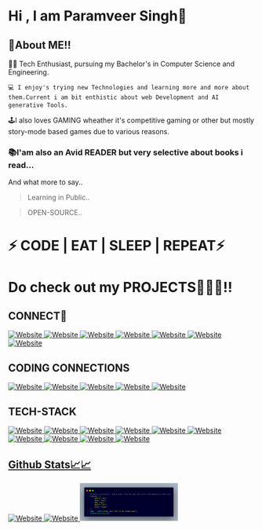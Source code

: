 # Hi , I am  Paramveer Singh👋
## 🚀About ME!!
👨‍🎓   Tech Enthusiast, pursuing my Bachelor's in Computer Science and Engineering.

    💻 I enjoy's trying new Technologies and learning more and more about them.Current i am bit enthistic about web Development and AI generative Tools.
🕹️I also loves GAMING wheather it's competitive gaming or other but mostly story-mode based games due to various reasons.

### 📚I'am also an Avid READER but very selective about books i read...

And what more to say..
> Learning in Public..

> OPEN-SOURCE..

# ⚡ CODE | EAT | SLEEP | REPEAT⚡ 
# Do check out my PROJECTS👩🏻‍💻!!

## CONNECT🔗

<a href="https://paramcodes.netlify.app/">
<img alt="Website" height ="50" src="https://img.shields.io/badge/website-000000?style=for-the-badge&logo=About.me&logoColor=white
"/>
</a>
<a href="">
<img alt="Website" height ="50" src="https://img.shields.io/badge/Gmail-D14836?style=for-the-badge&logo=gmail&logoColor=white
"/>
</a>
<a href="">
<img alt="Website" height ="50" src="https://img.shields.io/badge/Discord-7289DA?style=for-the-badge&logo=discord&logoColor=white
"/>
<a href="">
<img alt="Website" height ="50" src="https://img.shields.io/badge/Hashnode-2962FF?style=for-the-badge&logo=hashnode&logoColor=white
"/>
</a>
<a href="">
<img alt="Website" height ="50" src="https://img.shields.io/badge/LinkedIn-0077B5?style=for-the-badge&logo=linkedin&logoColor=white
"/>
</a>
<a href="">
<img alt="Website" height ="50" src="https://img.shields.io/badge/Twitter-1DA1F2?style=for-the-badge&logo=twitter&logoColor=white
"/>
</a>
<a href="">
<img alt="Website" height ="50" src="https://img.shields.io/badge/GitHub-100000?style=for-the-badge&logo=github&logoColor=white
"/>
</a>

## CODING CONNECTIONS
<a href="">
<img alt="Website" height ="50" src="https://img.shields.io/badge/-LeetCode-FFA116?style=for-the-badge&logo=LeetCode&logoColor=black
"/>
</a>
<a href="">
<img alt="Website" height ="50" src="https://img.shields.io/badge/-Hackerrank-2EC866?style=for-the-badge&logo=HackerRank&logoColor=white
"/>
</a>
<a href="">
<img alt="Website" height ="50" src="	https://img.shields.io/badge/Codechef-%23B92B27.svg?&style=for-the-badge&logo=Codechef&logoColor=white
"/>
</a>
<a href="">
<img alt="Website" height ="50" src="https://img.shields.io/badge/Codeforces-445f9d?style=for-the-badge&logo=Codeforces&logoColor=white
"/>
</a>
<a href="">
<img alt="Website" height ="50" src="https://img.shields.io/badge/HackerEarth-%232C3454.svg?&style=for-the-badge&logo=HackerEarth&logoColor=Blue
"/>
</a>

## TECH-STACK
<a href="">
<img alt="Website" height ="50" src="https://img.shields.io/badge/Linux-FCC624?style=for-the-badge&logo=linux&logoColor=black
"/>
<a href="">
<img alt="Website" height ="50" src="https://img.shields.io/badge/chatGPT-74aa9c?style=for-the-badge&logo=openai&logoColor=white
"/>
</a>
<a href="">
<img alt="Website" height ="50" src="https://img.shields.io/badge/Python-3776AB?style=for-the-badge&logo=python&logoColor=white
"/>
</a>
<a href="">
<img alt="Website" height ="50" src="https://img.shields.io/badge/html5-%23E34F26.svg?style=for-the-badge&logo=html5&logoColor=white
"/>
</a>
<a href="">
<img alt="Website" height ="50" src="https://img.shields.io/badge/CSS-239120?&style=for-the-badge&logo=css3&logoColor=white
"/>
</a>
<a href="">
<img alt="Website" height ="50" src="https://img.shields.io/badge/JavaScript-F7DF1E?style=for-the-badge&logo=javascript&logoColor=black
"/>
</a>
<a href="">
<img alt="Website" height ="50" src="https://img.shields.io/badge/C-00599C?style=for-the-badge&logo=c&logoColor=white
"/>
</a>
<a href="">
<img alt="Website" height ="50" src="https://img.shields.io/badge/Python-14354C?style=for-the-badge&logo=python&logoColor=white
"/>
</a>
<a href="">
<img alt="Website" height ="50" src="https://img.shields.io/badge/Netlify-00C7B7?style=for-the-badge&logo=netlify&logoColor=white
"/>
</a>
<a href="">
<img alt="Website" height ="50" src="https://img.shields.io/badge/Visual%20Studio%20Code-0078d7.svg?style=for-the-badge&logo=visual-studio-code&logoColor=white
"/>

## Github Stats📈📈
<a href="">
<img alt="Website" width ="250" src="https://github-readme-stats.vercel.app/api?username=param-code&theme=blue-green
"/>
</a>
<a href="">
<img alt="Website" width ="200" src="	https://github-readme-stats.vercel.app/api/top-langs/?username=param-code&theme=blue-green
"/>
<a href="">
<img alt="Website" width ="200" src="code.png
"/>